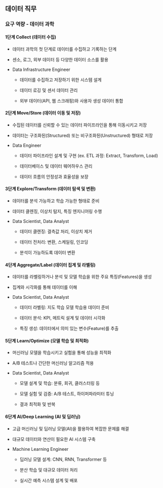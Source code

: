 ## 데이터 직무

### 요구 역량 - 데이터 과학

#### 1단계 Collect (데이터 수집)

- 데이터 과학의 첫 단계로 데이터를 수집하고 기록하는 단계

- 센소, 로그, 외부 데이터 등 다양한 데이터 소스를 활용

- Data Infrastructure Engineer

    - 데이터를 수집하고 저장하기 위한 시스템 설계

    - 데이터 로깅 및 센서 데이터 관리

    - 외부 데이터(API, 웹 스크래핑)와 사용자 생성 데이터 통합

#### 2단계 Move/Store (데이터 이동 및 저장)

- 수집된 데이터를 신뢰할 수 있는 데이터 파이프라인을 통해 이동시키고 저장

- 데이터는 구조화된(Structured) 또는 비구조화된(Unstructured) 형태로 저장

- Data Engineer

    - 데이터 파이프라인 설계 및 구현 (ex. ETL 과정: Extract, Transform, Load)

    - 데이터베이스 및 데이터 웨어하우스 관리

    - 데이터 흐름의 안정성과 효율성을 보장

#### 3단계 Explore/Transform (데이터 탐색 및 변환)

- 데이터를 분석 가능하고 학습 가능한 형태로 준비

- 데이터 클렌징, 이상치 탐지, 특징 엔지니어링 수행

- Data Scientist, Data Analyst

    - 데이터 클렌징: 결측값 처리, 이상치 제거

    - 데이터 전처리: 변환, 스케일링, 인코딩

    - 분석이 가능하도록 데이터 변환


#### 4단계 Aggregate/Label (데이터 집계 및 라벨링)

- 데이터를 라벨링하거나 분석 및 모델 학습을 위한 주요 특징(Features)을 생성

- 집계와 시각화를 통해 데이터를 이해

- Data Scientist, Data Analyst

    - 데이터 라벨링: 지도 학습 모델 학습용 데이터 준비

    - 데이터 분석: KPI, 메트릭 설계 및 데이터 시각화

    - 특징 생성: 데이터에서 의미 있는 변수(Feature)를 추출


#### 5단계 Learn/Optimize (모델 학습 및 최적화)

- 머신러닝 모델을 학습시키고 실험을 통해 성능을 최적화

- A/B 테스트나 간단한 머신러닝 알고리즘 적용

- Data Scientist, Data Analyst

    - 모델 설계 및 학습: 분류, 회귀, 클러스터링 등

    - 모델 실험 및 검증: A/B 테스트, 하이퍼파라미터 튜닝

    - 결과 최적화 및 반복

#### 6단계 AI/Deep Learning (AI 및 딥러닝)

- 고급 머신러닝 및 딥러닝 모델(AI)을 활용하여 복잡한 문제를 해결

- 대규모 데이터와 연산이 필요한 AI 시스템 구축

- Machine Learning Engineer

    - 딥러닝 모델 설계: CNN, RNN, Transformer 등

    - 분산 학습 및 대규모 데이터 처리

    - 실시간 예측 시스템 설계 및 배포